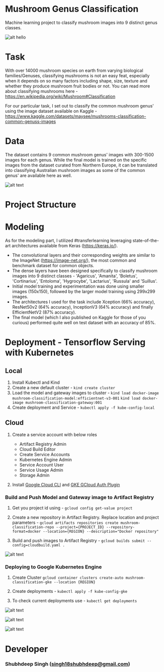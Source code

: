 # Mushroom Genus Classification
Machine learning project to classify mushroom images into 9 distinct genus classes.

![alt hello](https://github.com/Shubh18s/mushroom-genus-classification/blob/main/images/mushroom_classification_image_bing_generated.jpg)


# Task
With over 14000 mushroom species on earth from varying biological families/Genuses, classifying mushrooms is not an easy feat, especially when it depends on so many factors including shape, size, texture and whether they produce mushroom fruit bodies or not. You can read more about classifying mushrooms here - https://en.wikipedia.org/wiki/Mushroom#Classification

For our particular task, I set out to classify the common mushroom genus' using the image dataset available on Kaggle - https://www.kaggle.com/datasets/maysee/mushrooms-classification-common-genuss-images

# Data
The dataset contains 9 common mushroom genus' images with 300-1500 images for each genus. While the final model is trained on the specific images from the dataset curated from Northern Europe, it can be translated into classifying Australian mushroom images as some of the common genus' are available here as well.

![alt text](https://github.com/Shubh18s/mushroom-genus-classification/blob/main/images/mushroom_genus_distribution.png)

# Project Structure

# Modeling
As for the modeling part, I utilized #transferlearning leveraging state-of-the-art architectures available from Keras (https://keras.io/).
- The convolutional layers and their corresponding weights are similar to the ImageNet (https://image-net.org/), the most common and benchmark dataset for common objects.
- The dense layers have been designed specifically to classify mushroom images into 9 distinct classes - 'Agaricus', 'Amanita', 'Boletus', 'Cortinarius', 'Entoloma', 'Hygrocybe', 'Lactarius', 'Russula' and 'Suillus'.
- Initial model training and experimentation was done using smaller images (150x150), followed by the larger model training using 299x299 images.
- The architectures I used for the task include Xception (66% accuracy), ResNet50v2 (64% accuracy), InceptionV3 (64% accuracy) and finally EfficientNetV2 (87% accuracy).
- The final model (which I also published on Kaggle for those of you curious) performed quite well on test dataset with an accuracy of 85%.


# Deployment - Tensorflow Serving with Kubernetes



## Local

1. Install Kubectl and Kind
2. Create a new default cluster -
    `kind create cluster`
3. Load the model and gateway images to cluster -
    `kind load docker-image mushroom-classification-model:efficientnet-v3-001`
    `kind load docker-image mushroom-classification-gateway:001`
4. Create deployment and Service -
    `kubectl apply -f kube-config-local`

## Cloud

1. Create a service account with below roles
    - Artifact Registry Admin
    - Cloud Build Editor
    - Create Service Accounts
    - Kubernetes Engine Admin
    - Service Account User
    - Service Usage Admin
    - Storage Admin

2. Install [Google Cloud CLI](https://cloud.google.com/sdk/docs/install#deb) and [GKE GCloud Auth Plugin](https://cloud.google.com/blog/products/containers-kubernetes/kubectl-auth-changes-in-gke)


### Build and Push Model and Gateway image to Artifact Registry

1. Get you project id using - `gcloud config get-value project`

2. Create a new repository in Artifact Registry. Replace location and project parameters  - 
`gcloud artifacts repositories create mushroom-classification-repo --project={PROJECT_ID} --repository-format=docker --location={REGION} --description="Docker repository"`

3. Build and push images to Artifact Registry - 
`gcloud builds submit --config=cloudbuild.yaml .`

![alt text](https://github.com/Shubh18s/mushroom-genus-classification/blob/main/images/artifact_registry_sc.png)

### Deploying to Google Kubernetes Engine
1. Create Cluster 
`gcloud container clusters create-auto mushroom-classification-gke --location {REGION}`

2. Create deployments - `kubectl apply -f kube-config-gke`

3. To check current deployments use - 
`kubectl get deployments`

![alt text](https://github.com/Shubh18s/mushroom-genus-classification/blob/main/images/gke_deployments.png)

![alt text](https://github.com/Shubh18s/mushroom-genus-classification/blob/main/images/postman_sc.png)

![alt text](https://github.com/Shubh18s/mushroom-genus-classification/blob/main/images/gke_deployment_test.png)

# Developer

### Shubhdeep Singh (singh18shubhdeep@gmail.com)